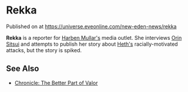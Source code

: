 # Rekka
Published on  at https://universe.eveonline.com/new-eden-news/rekka

**Rekka** is a reporter for [Harben Mullar's](27mqbxN01ZUIVhkenIpStg)
media outlet. She interviews [Orin Sitsui](jakqOjEPGsrX3TO5NPdfs) and
attempts to publish her story about [Heth's](6E1MZyo3l7DscBmmOdp7KG)
racially-motivated attacks, but the story is spiked.

See Also
--------
- [Chronicle: The Better Part of Valor](2sAV2FFyk2nrjhjOPPCgIE)
